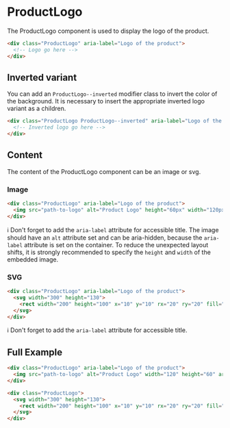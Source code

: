 # ProductLogo

The ProductLogo component is used to display the logo of the product.

```html
<div class="ProductLogo" aria-label="Logo of the product">
  <!-- Logo go here -->
</div>
```

## Inverted variant

You can add an `ProductLogo--inverted` modifier class to invert the color of the background.
It is necessary to insert the appropriate inverted logo variant as a children.

```html
<div class="ProductLogo ProductLogo--inverted" aria-label="Logo of the product">
  <!-- Inverted logo go here -->
</div>
```

## Content

The content of the ProductLogo component can be an image or svg.

### Image

```html
<div class="ProductLogo" aria-label="Logo of the product">
  <img src="path-to-logo" alt="Product Logo" height="60px" width="120px" aria-hidden="true" />
</div>
```

ℹ️ Don't forget to add the `aria-label` attribute for accessible title.
The image should have an `alt` attribute set and can be aria-hidden, because the `aria-label`
attribute is set on the container. To reduce the unexpected layout shifts, it is strongly recommended
to specify the `height` and `width` of the embedded image.

### SVG

```html
<div class="ProductLogo" aria-label="Logo of the product">
  <svg width="300" height="130">
    <rect width="200" height="100" x="10" y="10" rx="20" ry="20" fill="#fff" />
  </svg>
</div>
```

ℹ️ Don't forget to add the `aria-label` attribute for accessible title.

## Full Example

```html
<div class="ProductLogo" aria-label="Logo of the product">
  <img src="path-to-logo" alt="Product Logo" width="120" height="60" aria-hidden="true" />
</div>

<div class="ProductLogo">
  <svg width="300" height="130">
    <rect width="200" height="100" x="10" y="10" rx="20" ry="20" fill="#fff" />
  </svg>
</div>
```

